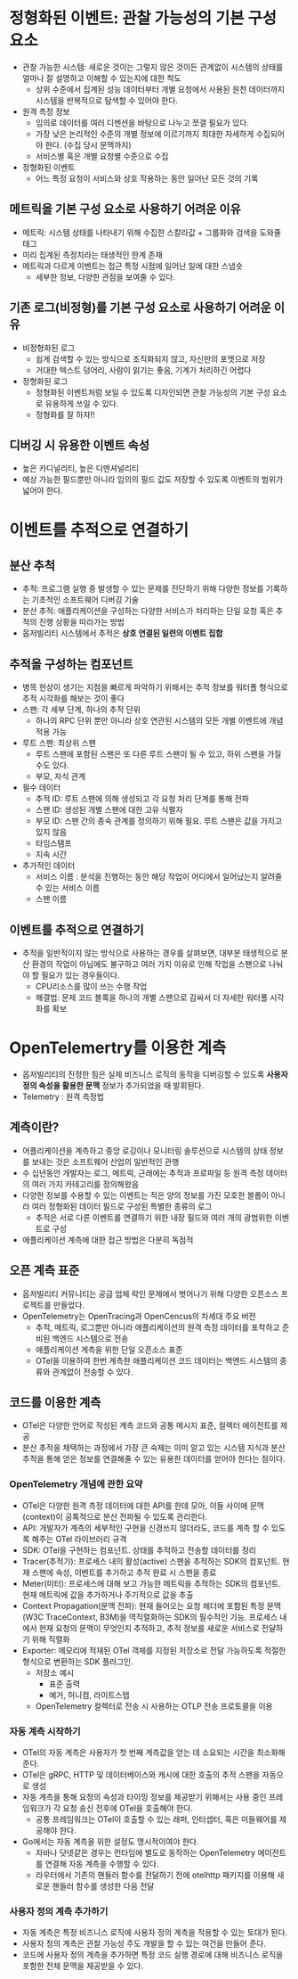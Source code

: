# 정형화된 이벤트: 관찰 가능성의 기본 구성 요소

- 관찰 가능한 시스템:  새로운 것이는 그렇지 않은 것이든 관계없이 시스템의 상태를 얼마나 잘 설명하고 이해할 수 있는지에 대한 척도
    - 상위 수준에서 집계된 성능 데이터부터 개별 요청에서 사용된 원천 데이터까지 시스템을 반복적으로 탐색할 수 있어야 한다.
- 원격 측정 정보
    - 임의로 데이터를 여러 디멘션을 바탕으로 나누고 쪼갤 필요가 있다.
    - 가장 낮은 논리적인 수준의 개별 정보에 이르기까지 최대한 자세하게 수집되어야 한다. (수집 당시 문맥까지)
    - 서비스별 혹은 개별 요청별 수준으로 수집
- 정형화된 이벤트
    - 어느 특정 요청이 서비스와 상호 작용하는 동안 일어난 모든 것의 기록
    

## 메트릭을 기본 구성 요소로 사용하기 어려운 이유

- 메트릭: 시스템 상태를 나타내기 위해 수집한 스칼라값 + 그룹화와 검색을 도와줄 태그
- 미리 집계된 측정치라는 태생적인 한계 존재
- 메트릭과 다르게 이벤트는 접근 특정 시점에 일어난 일에 대한 스냅숏
    - 세부한 정보, 다양한 관점을 보여줄 수 있다.

## 기존 로그(비정형)를 기본 구성 요소로 사용하기 어려운 이유

- 비정형화된 로그
    - 쉽게 검색할 수 있는 방식으로 조직화되지 않고, 자신만의 포멧으로 저장
    - 거대한 텍스트 덩어리, 사람이 읽기는 좋음, 기계가 처리하긴 어렵다
- 정형화된 로그
    - 정형화된 이벤트처럼 보일 수 있도록 디자인되면 관찰 가능성의 기본 구성 요소로 유용하게 쓰일 수 있다.
    - 정형화를 잘 하자!!

## 디버깅 시 유용한 이벤트 속성

- 높은 카디널리티, 높은 디멘셔널리티
- 예상 가능한 필드뿐만 아니라 임의의 필드 값도 저장할 수 있도록 이벤트의 범위가 넓어야 한다.

# 이벤트를 추적으로 연결하기

## 분산 추척

- 추적: 프로그램 실행 중 발생할 수 있는 문제를 진단하기 위해 다양한 정보를 기록하는 기초적인 소프트웨어 디버깅 기술
- 분산 추적: 애플리케이션을 구성하는 다양한 서비스가 처리하는 단일 요청 혹은 추적의 진행 상황을 따라가는 방법
- 옵저빌리티 시스템에서 추적은 **상호 연결된 일련의 이벤트 집합**

## 추적을 구성하는 컴포넌트

- 병목 현상이 생기는 지점을 빠르게 파악하기 위해서는 추적 정보를 워터폴 형식으로 추적 시각화를 해보는 것이 좋다
- 스팬: 각 세부 단계, 하나의 추적 단위
    - 하나의 RPC 단위 뿐만 아니라 상호 연관된 시스템의 모든 개별 이벤트에 개념 적용 가능
- 루트 스팬: 최상위 스팬
    - 루트 스팬에 포함된 스팬은 또 다른 루트 스팬이 될 수 있고, 하위 스팬을 가질 수도 있다.
    - 부모, 자식 관계
- 필수 데이터
    - 추적 ID: 루트 스팬에 의해 생성되고 각 요청 처리 단계를 통해 전파
    - 스팬 ID: 생성된 개별 스팬에 대한 고유 식펼자
    - 부모 ID: 스팬 간의 종속 관계를 정의하기 위해 필요. 루트 스팬은 값을 가지고 있지 않음
    - 타임스탬프
    - 지속 시간
- 추가적인 데이터
    - 서비스 이름 : 분석을 진행하는 동안 해당 작업이 어디에서 일어났는지 알려줄 수 있는 서비스 이름
    - 스팬 이름

## 이벤트를 추적으로 연결하기

- 추적을 일반적이지 않는 방식으로 사용하는 경우를 살펴보면, 대부분 태생적으로 분산 환경의 작업이 아님에도 불구하고 여러 가지 이유로 인해 작업을 스팬으로 나눠야 할 필요가 있는 경우들이다.
    - CPU리소스를 많이 쓰는 수행 작업
    - 해결법: 문제 코드 블록을 하나의 개별 스팬으로 감싸서 더 자세한 워터폴 시각화를 확보

# OpenTelemertry를 이용한 계측

- 옵저빌리티의 진정한 힘은 실제 비즈니스 로직의 동작을 디버깅할 수 있도록 **사용자 정의 속성을 활용한 문맥** 정보가 추가되었을 때 발휘된다.
- Telemetry : 원격 측정법

## 계측이란?

- 어플리케이션을 계측하고 중앙 로깅이나 모니터링 솔루션으로 시스템의 상태 정보를 보내는 것은 소프트웨어 산업의 일반적인 관행
- 수 십년동안 개발자는 로그, 메트릭, 근래에는 추적과 프로파일 등 원격 측정 데이터의 여러 가지 카테고리를 정의해왔음
- 다양한 정보를 수용할 수 있는 이벤트는 적은 양의 정보를 가진 모호한 블롭이 아니라 여러 정형화된 데이터 필드로 구성된 특별한 종류의 로그
    - 추적은 서로 다른 이벤트를 연결하기 위한 내장 필드와 여러 개의 광범위한 이벤트로 구성
- 애플리케이션 계측에 대한 접근 방법은 다분히 독점적

## 오픈 계측 표준

- 옵저빌리티 커뮤니티는 공급 업체 락인 문제에서 벗어나기 위해 다양한 오픈소스 프로젝트를 만들었다.
- OpenTelemetry는 OpenTracing과 OpenCencus의 차세대 주요 버전
    - 추적, 메트릭, 로그뿐만 아니라 애플리케이션의 원격 측정 데이터를 포착하고 준비된 백엔드 시스템으로 전송
    - 애플리케이션 계측을 위한 단일 오픈소스 표준
    - OTel을 이용하여 한번 계측한 애플리케이션 코드 데이터는 백엔드 시스템의 종류와 관계없이 전송할 수 있다.

## 코드를 이용한 계측

- OTel은 다양한 언어로 작성된 계측 코드와 공통 메시지 표준, 컬렉터 에이전트를 제공
- 분산 추적을 채택하는 과정에서 가장 큰 숙제는 이미 알고 있는 시스템 지식과 분산 추적을 통해 얻은 정보를 연결해줄 수 있는 유용한 데이터를 얻어야 한다는 점이다.

### OpenTelemetry 개념에 관한 요약

- OTel은 다양한 원격 측정 데이터에 대한 API를 한데 모아, 이들 사이에 문맥(context)이 공톡적으로 분산 전파될 수 있도록 관리한다.
- API: 개발자가 계측의 세부적인 구현을 신경쓰지 않더라도, 코드를 계측 할 수 있도록 해주는 OTel 라이브러리 규격
- SDK: OTel을 구현하는 컴포넌트. 상태를 추적하고 전송할 데이터를 정리
- Tracer(추적기): 프로세스 내의 활성(active) 스팬을 추적하는 SDK의 컴포넌트. 현재 스팬에 속성, 이벤트를 추가하고 추적 완료 시 스팬을 종료
- Meter(미터): 프로세스에 대해 보고 가능한 메트릭을 추적하는 SDK의 컴포넌트. 현재 메트릭에 값을 추가하거나 주기적으로 값을 추출
- Context Propagation(문맥 전파): 현재 들어오는 요청 헤더에 포함된 특정 문맥(W3C TraceContext, B3M)을 역직렬화하는 SDK의 필수적인 기능. 프로세스 내에서 현재 요청의 문맥이 무엇인지 추적하고, 추적 정보를 새로운 서비스로 전달하기 위해 직렬화
- Exporter: 메모리에 적재된 OTel 객체를 지정된 저장소로 전달 가능하도록 적절한 형식으로 변환하는 SDK 플러그인.
    - 저장소 예시
        - 표준 출력
        - 예거, 허니컴, 라이트스탭
    - OpenTelemetry 컬렉터로 전송 시 사용하는 OTLP 전송 프로토콜을 이용

### 자동 계측 시작하기

- OTel의 자동 계측은 사용자가 첫 번째 계측값을 얻는 데 소요되는 시간을 최소화해준다.
- OTel은 gRPC, HTTP 및 데이터베이스와 캐시에 대한 호출의 추적 스팬을 자동으로 생성
- 자동 계측을 통해 요청의 속성과 타이밍 정보를 제공받기 위해서는 사용 중인 프레임워크가 각 요청 송신 전후에 OTel을 호출해야 한다.
    - 공통 프레임워크는 OTel이 호출할 수 있는 래퍼, 인터셉터,  혹은 미들웨어를 제공해야 한다.
- Go에서는 자동 계측을 위한 설정도 명시적이여야 한다.
    - 자바나 닷넷같은 경우는 런타임에 별도로 동작하는 OpenTelemetry 에이전트를 연결해 자동 계측을 수행할 수 있다.
    - 라우터에서 기존의 핸들러 함수를 전달하기 전에 otelhttp 패키지를 이용해 새로운 핸들러 함수를 생성한 다음 전달

### 사용자 정의 계측 추가하기

- 자동 계측은 특정 비즈니스 로직에 사용자 정의 계측을 적용할 수 있는 토대가 된다.
- 사용자 정의 계측은 관찰 가능성 주도 개발을 할 수 있는 여건을 만들어 준다.
- 코드에 사용자 정의 계측을 추가하면 특정 코드 실행 경로에 대해 비즈니스 로직을 포함한 전체 문맥을 제공받을 수 있다.
